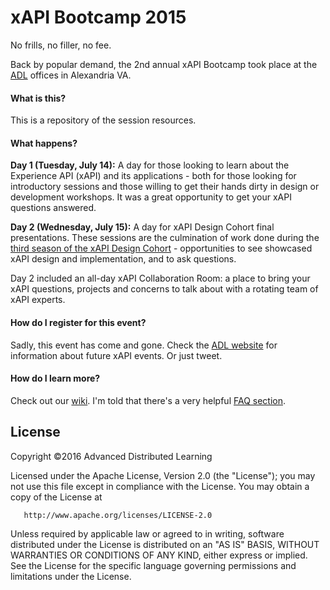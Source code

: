 # xAPI Bootcamp 2015
No frills, no filler, no fee.

Back by popular demand, the 2nd annual xAPI Bootcamp took place at the [ADL](http://www.adlnet.gov) offices in Alexandria VA. 

#### What is this?
This is a repository of the session resources.

#### What happens?
**Day 1 (Tuesday, July 14):** A day for those looking to learn about the Experience API (xAPI) and its applications - both for those looking for introductory sessions and those willing to get their hands dirty in design or development workshops. It was a great opportunity to get your xAPI questions answered.

**Day 2 (Wednesday, July 15):** A day for xAPI Design Cohort final presentations. These sessions are the culmination of work done during the [third season of the xAPI Design Cohort](http://www.adlnet.gov/from-adl-team-member-craig-wiggins-xapi-design-cohort-season-3-kickoff/index.html) - opportunities to see showcased xAPI design and implementation, and to ask questions.

Day 2 included an all-day xAPI Collaboration Room: a place to bring your xAPI questions, projects and concerns to talk about with a rotating team of xAPI experts.

#### How do I register for this event?
Sadly, this event has come and gone. Check the [ADL website](http://www.adlnet.gov/) for information about future xAPI events. Or just tweet. 

#### How do I learn more?
Check out our [wiki](https://github.com/adlnet/xapi-bootcamp-2015/wiki). I'm told that there's a very helpful [FAQ section](https://github.com/adlnet/xapi-bootcamp-2015/wiki/Frequently-Asked-Questions-(FAQs)).

## License
   Copyright &copy;2016 Advanced Distributed Learning

   Licensed under the Apache License, Version 2.0 (the "License");
   you may not use this file except in compliance with the License.
   You may obtain a copy of the License at

       http://www.apache.org/licenses/LICENSE-2.0

   Unless required by applicable law or agreed to in writing, software
   distributed under the License is distributed on an "AS IS" BASIS,
   WITHOUT WARRANTIES OR CONDITIONS OF ANY KIND, either express or implied.
   See the License for the specific language governing permissions and
   limitations under the License.

